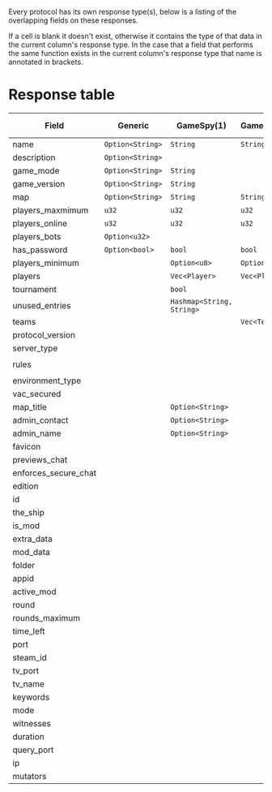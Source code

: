 Every protocol has its own response type(s), below is a listing of the overlapping fields on these responses.

If a cell is blank it doesn't exist, otherwise it contains the type of that data in the current column's response type.
In the case that a field that performs the same function exists in the current column's response type that name is annotated in brackets.

# Response table

| Field                | Generic          | GameSpy(1)                | GameSpy(2)    | GameSpy(3)                | Minecraft(Java)       | Minecraft(Bedrock) | Valve                             | Quake                     | Unreal2                        | Proprietary: FFOW | Proprietary: TheShip      | Proprietary: JC2MP |
|----------------------|------------------|---------------------------|---------------|---------------------------|-----------------------|--------------------|-----------------------------------|---------------------------|--------------------------------|-------------------|---------------------------|--------------------|
| name                 | `Option<String>` | `String`                  | `String`      | `String`                  |                       | `String`           | `String`                          | `String`                  | `String`                       | `String`          | `String`                  | `String`           |
| description          | `Option<String>` |                           |               |                           | `String`              |                    |                                   |                           |                                | `String`          |                           | `String`           |
| game_mode            | `Option<String>` | `String`                  |               | `String`                  |                       | `Option<GameMode>` | `String`                          |                           | `String`                       | `String`          | `String`                  |                    |
| game_version         | `Option<String>` | `String`                  |               | `String`                  | `String`              |                    | `String`                          | `String`                  |                                | `String`          | `String`                  | `String`           |
| map                  | `Option<String>` | `String`                  | `String`      | `String`                  |                       | `Option<String>`   | `String`                          | `String`                  | `String`                       | `String`          | `String`                  |                    |
| players_maxmimum     | `u32`            | `u32`                     | `u32`         | `u32`                     | `u32`                 | `u32`              | `u8`                              | `u8`                      | `u32`                          | `u8`              | `u8`                      | `u32`              |
| players_online       | `u32`            | `u32`                     | `u32`         | `u32`                     | `u32`                 | `u32`              | `u8`                              | `u8`                      | `u32`                          | `u8`              | `u8`                      | `u32`              |
| players_bots         | `Option<u32>`    |                           |               |                           |                       |                    | `u8`                              |                           |                                |                   | `u8`                      |                    |
| has_password         | `Option<bool>`   | `bool`                    | `bool`        | `bool`                    |                       |                    | `bool`                            |                           |                                | `bool`            | `bool`                    | `bool`             |
| players_minimum      |                  | `Option<u8>`              | `Option<u8>`  | `Option<u8>`              |                       |                    |                                   |                           |                                |                   |                           |                    |
| players              |                  | `Vec<Player>`             | `Vec<Player>` | `Vec<Player>`             | `Option<Vec<Player>>` |                    | `Option<Vec<ServerPlayer>>`       | `Vec<P>`                  | `Vec<Player>`                  |                   | `Vec<TheShipPlayer>`      | `Vec<Player>`      |
| tournament           |                  | `bool`                    |               | `bool`                    |                       |                    |                                   |                           |                                |                   |                           |                    |
| unused_entries       |                  | `Hashmap<String, String>` |               | `HashMap<String, String>` |                       |                    |                                   | `HashMap<String, String>` |                                |                   |                           |                    |
| teams                |                  |                           | `Vec<Team>`   | `Vec<Team>`               |                       |                    |                                   |                           |                                |                   |                           |                    |
| protocol_version     |                  |                           |               |                           | `i32`                 | `String`           | `u8`                              |                           |                                | `u8`              | `u8`                      |                    |
| server_type          |                  |                           |               |                           | `Server`              | `Server`           | `Server`                          |                           |                                |                   | `Server`                  |                    |
| rules                |                  |                           |               |                           |                       |                    | `Option<HashMap<String, String>>` |                           | `HashMap<String, Vec<String>>` |                   | `HashMap<String, String>` |                    |
| environment_type     |                  |                           |               |                           |                       |                    | `Environment`                     |                           |                                | `Environment`     |                           |                    |
| vac_secured          |                  |                           |               |                           |                       |                    | `bool`                            |                           |                                | `bool`            | `bool`                    |                    |
| map_title            |                  | `Option<String>`          |               |                           |                       |                    |                                   |                           |                                |                   |                           |                    |
| admin_contact        |                  | `Option<String>`          |               |                           |                       |                    |                                   |                           |                                |                   |                           |                    |
| admin_name           |                  | `Option<String>`          |               |                           |                       |                    |                                   |                           |                                |                   |                           |                    |
| favicon              |                  |                           |               |                           | `Option<String>`      |                    |                                   |                           |                                |                   |                           |                    |
| previews_chat        |                  |                           |               |                           | `Option<bool>`        |                    |                                   |                           |                                |                   |                           |                    |
| enforces_secure_chat |                  |                           |               |                           | `Option<bool>`        |                    |                                   |                           |                                |                   |                           |                    |
| edition              |                  |                           |               |                           |                       | `String`           |                                   |                           |                                |                   |                           |                    |
| id                   |                  |                           |               |                           |                       | `String`           |                                   |                           | `String`                       |                   |                           |                    |
| the_ship             |                  |                           |               |                           |                       |                    | `Option<TheShip>`                 |                           |                                |                   |                           |                    |
| is_mod               |                  |                           |               |                           |                       |                    | `bool`                            |                           |                                |                   |                           |                    |
| extra_data           |                  |                           |               |                           |                       |                    | `Option<ExtraData>`               |                           |                                |                   |                           |                    |
| mod_data             |                  |                           |               |                           |                       |                    | `Option<ModData>`                 |                           |                                |                   |                           |                    |
| folder               |                  |                           |               |                           |                       |                    | `String`                          |                           |                                |                   |                           |                    |
| appid                |                  |                           |               |                           |                       |                    | `u32`                             |                           |                                |                   |                           |                    |
| active_mod           |                  |                           |               |                           |                       |                    |                                   |                           |                                | `String`          |                           |                    |
| round                |                  |                           |               |                           |                       |                    |                                   |                           |                                | `u8`              |                           |                    |
| rounds_maximum       |                  |                           |               |                           |                       |                    |                                   |                           |                                | `u8`              |                           |                    |
| time_left            |                  |                           |               |                           |                       |                    |                                   |                           |                                | `u16`             |                           |                    |
| port                 |                  |                           |               |                           |                       |                    |                                   |                           | `u32`                          |                   | `Option<u16>`             |                    |
| steam_id             |                  |                           |               |                           |                       |                    |                                   |                           |                                |                   | `Option<u64>`             |                    |
| tv_port              |                  |                           |               |                           |                       |                    |                                   |                           |                                |                   | `Option<u16>`             |                    |
| tv_name              |                  |                           |               |                           |                       |                    |                                   |                           |                                |                   | `Option<String>`          |                    |
| keywords             |                  |                           |               |                           |                       |                    |                                   |                           |                                |                   | `Option<String>`          |                    |
| mode                 |                  |                           |               |                           |                       |                    |                                   |                           |                                |                   | `u8`                      |                    |
| witnesses            |                  |                           |               |                           |                       |                    |                                   |                           |                                |                   | `u8`                      |                    |
| duration             |                  |                           |               |                           |                       |                    |                                   |                           |                                |                   | `u8`                      |                    |
| query_port           |                  |                           |               |                           |                       |                    |                                   |                           | `u32`                          |                   |                           |                    |
| ip                   |                  |                           |               |                           |                       |                    |                                   |                           | `String`                       |                   |                           |                    |
| mutators             |                  |                           |               |                           |                       |                    |                                   |                           | `HashSet<String>`              |                   |                           |                    |

<!-- Generated using https://www.tablesgenerator.com/markdown_tables -->
